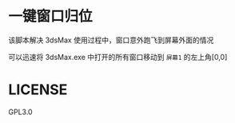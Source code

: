 # 一键窗口归位

该脚本解决 3dsMax 使用过程中，窗口意外跑飞到屏幕外面的情况

可以迅速将 3dsMax.exe 中打开的所有窗口移动到 `屏幕1` 的左上角[0,0]

# LICENSE

GPL3.0
